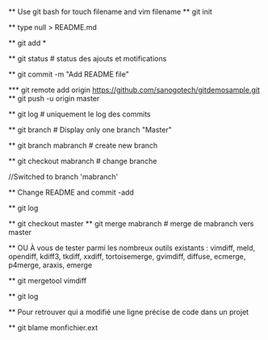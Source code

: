 ** Use git bash for  touch filename and  vim  filename 
** git init


**  type null > README.md

** git add *

** git status  #  status des ajouts et motifications

** git  commit -m  "Add README file"

*** git remote add origin https://github.com/sanogotech/gitdemosample.git
**  git push -u origin master

** git log # uniquement le log des commits

**  git  branch  # Display  only one branch  "Master"

**  git  branch  mabranch   # create new branch

**  git  checkout  mabranch  # change branche

//Switched to branch 'mabranch'

**  Change  README and  commit -add

** git log

**  git  checkout master
**  git merge  mabranch # merge de mabranch vers master

** OU À vous de tester parmi les nombreux outils existants : vimdiff, meld, opendiff, kdiff3, tkdiff, xxdiff, tortoisemerge, gvimdiff, diffuse, ecmerge, p4merge, araxis, emerge

** git mergetool vimdiff

** git log

** Pour retrouver qui a modifié une ligne précise de code dans un projet

** git blame  monfichier.ext


